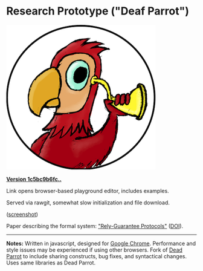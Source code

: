 # Research Prototype ("Deaf Parrot") #
![Deaf Parrot](https://raw.githubusercontent.com/fmilitao/deaf-parrot/master/df.png)


**[Version 1c5bc9b6fc..](https://cdn.rawgit.com/fmilitao/deaf-parrot/1c5bc9b6fcb7e6bb109b5a36b569b0fa92ffa9b6/prototype/editor.html)**

Link opens browser-based playground editor, includes examples.

Served via rawgit, somewhat slow initialization and file download.


([screenshot](https://raw.githubusercontent.com/fmilitao/deaf-parrot/master/screenshot.png))

Paper describing the formal system: ["Rely-Guarantee Protocols"](http://www.cs.cmu.edu/~foliveir/papers/ecoop14-paper.pdf) ([DOI](http://dx.doi.org/10.1007/978-3-662-44202-9_14)).

---

**Notes:** Written in javascript, designed for [Google Chrome](http://chrome.google.com). Performance and style issues may be experienced if using other browsers. Fork of [Dead Parrot](https://github.com/fmilitao/dead-parrot) to include sharing constructs, bug fixes, and syntactical changes. Uses same libraries as Dead Parrot.
